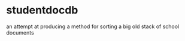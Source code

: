 studentdocdb
============

an attempt at producing a method for sorting a big old stack of school documents
